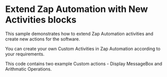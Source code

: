 # Extend Zap Automation with New Activities blocks

This sample demonstrates how to extend Zap Automation activities and create new actions for the software.

You can create your own Custom Activities in Zap Automation according to your requirements.

This code contains two example Custom actions - Display MessageBox and Arithmatic Operations.
